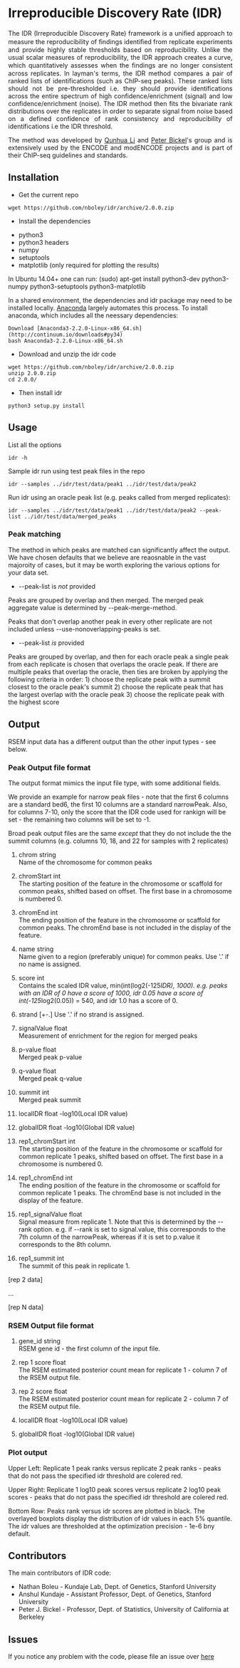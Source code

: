 Irreproducible Discovery Rate (IDR)
===

<p align="justify">The IDR (Irreproducible Discovery Rate) framework is a uniﬁed approach to measure the reproducibility of ﬁndings identiﬁed from replicate experiments and provide highly stable thresholds based on reproducibility. Unlike the usual scalar measures of reproducibility, the IDR approach creates a curve, which quantitatively assesses when the ﬁndings are no longer consistent across replicates. In layman's terms, the IDR method compares a pair of ranked lists of identifications (such as ChIP-seq peaks). These ranked lists should not be pre-thresholded i.e. they should provide identifications across the entire spectrum of high confidence/enrichment (signal) and low confidence/enrichment (noise). The IDR method then fits the bivariate rank distributions over the replicates in order to separate signal from noise based on a defined confidence of rank consistency and reproducibility of identifications i.e the IDR threshold.</p>

<p align="justify">The method was developed by <a href="http://www.personal.psu.edu/users/q/u/qul12/index.html">Qunhua Li</a> and <a href="http://www.stat.berkeley.edu/~bickel/">Peter Bickel</a>'s group and is extensively used by the ENCODE and modENCODE  projects and is part of their ChIP-seq guidelines and standards.</p>


Installation
------------

* Get the current repo
```
wget https://github.com/nboley/idr/archive/2.0.0.zip
```

* Install the dependencies
- python3
- python3 headers 
- numpy
- setuptools
- matplotlib (only required for plotting the results)

In Ubuntu 14.04+ one can run: 
(sudo) apt-get install python3-dev python3-numpy python3-setuptools python3-matplotlib

In a shared environment, the dependencies and idr package may need to be installed locally. [Anaconda](http://continuum.io/downloads#py34) largely automates this process. To install anaconda, which includes all the neessary dependencies:

```
Download [Anaconda3-2.2.0-Linux-x86_64.sh](http://continuum.io/downloads#py34) 
bash Anaconda3-2.2.0-Linux-x86_64.sh
```

* Download and unzip the idr code
```
wget https://github.com/nboley/idr/archive/2.0.0.zip
unzip 2.0.0.zip
cd 2.0.0/
```

* Then install idr 
```
python3 setup.py install
```

Usage
-----

List all the options
 
```
idr -h
```

Sample idr run using test peak files in the repo

```
idr --samples ../idr/test/data/peak1 ../idr/test/data/peak2
```

Run idr using an oracle peak list (e.g. peaks called from merged replicates):

```
idr --samples ../idr/test/data/peak1 ../idr/test/data/peak2 --peak-list ../idr/test/data/merged_peaks
```

### Peak matching

The method in which peaks are matched can significantly affect the output. We have chosen defaults that we believe are reaosnable in the vast majoroity of cases, but it may be worth exploring the various options for your data set.

* --peak-list is *not* provided

Peaks are grouped by overlap and then merged. The merged peak aggregate value is determined by --peak-merge-method. 

Peaks that don't overlap another peak in every other replicate are not included unless --use-nonoverlapping-peaks is set. 

* --peak-list *is* provided 

Peaks are grouped by overlap, and then for each oracle peak a single peak from each replicate is chosen that overlaps the oracle peak. If there are multiple peaks that overlap the oracle, then ties are broken by applying the following criteria in order: 1) choose the replicate peak with a summit closest to the oracle peak's summit 2) choose the replicate peak that has the largest overlap with the oracle peak 3) choose the replicate peak with the highest score

Output
------
RSEM input data has a different output than the other input types - see below. 

### Peak Output file format
The output format mimics the input file type, with some additional fields. 

We provide an example for narrow peak files - note that the first 6 columns
are a standard bed6, the first 10 columns are a standard narrowPeak. Also, 
for columns 7-10, only the score that the IDR code used for rankign 
will be set - the remaining two columns will be set to -1.

Broad peak 
output files are the same *except* that they do not include the the summit 
columns (e.g. columns 10, 18, and 22 for samples with 2 replicates)

1.  chrom             string  
Name of the chromosome for common peaks

2.  chromStart        int     
The starting position of the feature in the chromosome or scaffold for common 
peaks, shifted based on offset. The first base in a chromosome is numbered 0.

3.  chromEnd          int     
The ending position of the feature in the chromosome or scaffold for common 
peaks. The chromEnd base is not included in the display of the feature.

4.  name              string  
Name given to a region (preferably unique) for common peaks. Use '.' 
if no name is assigned.

5.  score             int     
Contains the scaled IDR value, min(int(log2(-125*IDR), 1000). e.g. peaks with 
an IDR of 0 have a score of 1000, idr 0.05 have a score of int(-125*log2(0.05))
= 540, and idr 1.0 has a score of 0.

6.  strand         [+-.]   Use '.' if no strand is assigned.

7.  signalValue       float   
Measurement of enrichment for the region for merged peaks

8.  p-value           float   
Merged peak p-value

9.  q-value           float   
Merged peak q-value

10. summit            int     
Merged peak summit

11. localIDR          float 
-log10(Local IDR value)

12. globalIDR         float 
-log10(Global IDR value)

13. rep1_chromStart   int     
The starting position of the feature in the chromosome or scaffold for common 
replicate 1 peaks, shifted based on offset. The first base in a chromosome is 
numbered 0.

14. rep1_chromEnd     int     
The ending position of the feature in the chromosome or scaffold for common 
replicate 1 peaks. The chromEnd base is not included in the display of the 
feature.

15. rep1_signalValue  float   
Signal measure from replicate 1. Note that this is determined by the --rank 
option. e.g. if --rank is set to signal.value, this corresponds to the 7th 
column of the narrowPeak, whereas if it is set to p.value it corresponds to
the 8th column. 

18. rep1_summit       int     
The summit of this peak in replicate 1. 

[rep 2 data]

...

[rep N data]

### RSEM Output file format

1.  gene_id           string  
RSEM gene id - the first column of the input file.

2.  rep 1 score       float     
The RSEM estimated posterior count mean for replicate 1 - column 7 of the RSEM output file.

3.  rep 2 score       float     
The RSEM estimated posterior count mean for replicate 2 - column 7 of the RSEM output file.

4. localIDR          float 
-log10(Local IDR value)

5. globalIDR         float 
-log10(Global IDR value)



### Plot output

Upper Left: 
Replicate 1 peak ranks versus replicate 2 peak ranks - peaks that do not pass the specified idr threshold are colered red.

Upper Right: 
Replicate 1 log10 peak scores versus replicate 2 log10 peak scores - peaks that do not pass the specified idr threshold are colered red.

Bottom Row: 
Peaks rank versus idr scores are plotted in black. The overlayed boxplots display the distribution of idr values in each 5% quantile. The idr values are thresholded at the optimization precision - 1e-6 bny default.

Contributors
------------

The main contributors of IDR code:

  * Nathan Boleu        - Kundaje Lab, Dept. of Genetics, Stanford University
  * Anshul Kundaje      - Assistant Professor, Dept. of Genetics, Stanford University
  * Peter J. Bickel     - Professor, Dept. of Statistics, University of California at Berkeley

Issues
------

If you notice any problem with the code, please file an issue over [here](https://github.com/nboley/idr/issues)
